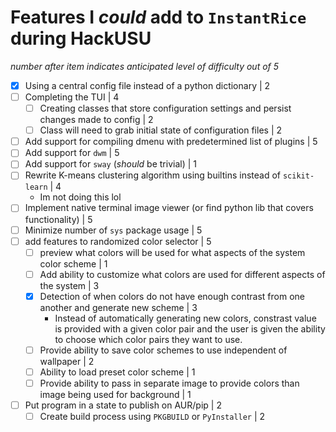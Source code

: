 # Features I *could* add to `InstantRice` during HackUSU
*number after item indicates anticipated level of difficulty out of 5*
- [x] Using a central config file instead of a python dictionary | 2
- [ ] Completing the TUI | 4
    - [ ] Creating classes that store configuration settings and persist changes made to config | 2
    - [ ] Class will need to grab initial state of configuration files | 2
- [ ] Add support for compiling dmenu with predetermined list of plugins | 5
- [ ] Add support for `dwm` | 5
- [ ] Add support for `sway` (*should* be trivial) | 1
- [ ] Rewrite K-means clustering algorithm using builtins instead of `scikit-learn` | 4
    - Im not doing this lol
- [ ] Implement native terminal image viewer (or find python lib that covers functionality) | 5
- [ ] Minimize number of `sys` package usage | 5
- [ ] add features to randomized color selector | 5
    - [ ] preview what colors will be used for what aspects of the system color scheme | 1
    - [ ] Add ability to customize what colors are used for different aspects of the system | 3
    - [X] Detection of when colors do not have enough contrast from one another and generate new scheme | 3
        - Instead of automatically generating new colors, constrast value is provided with a given color pair
          and the user is given the ability to choose which color pairs they want to use.
    - [ ] Provide ability to save color schemes to use independent of wallpaper | 2
    - [ ] Ability to load preset color scheme | 1
    - [ ] Provide ability to pass in separate image to provide colors than image being used for background | 1
- [ ] Put program in a state to publish on AUR/pip | 2
    - [ ] Create build process using `PKGBUILD` or `PyInstaller` | 2
